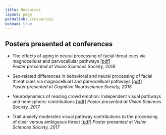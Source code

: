 ```yaml
---
title: Resources
layout: page
permalink: /resources/
nohead: true
---
```


## Posters presented at conferences
* The effects of aging in neural processing of facial threat cues via magnocellular and parvocellular pathways [[pdf]](/images/Im_et_al_VSS_2018.pdf)<br/>
  _Poster presented at Vision Sciences Society, 2018_

* Sex-related differences in behavioral and neural processing of facial threat cues via magnocelluarl and parvocelluarl pathways [[pdf]](/images/Im_et_al_VSS_2018b.pdf)<br/>
  _Poster presented at Cognitive Neuroscience Society, 2018_
  
* Neurodynamics of reading crowd emotion: Independent visual pathways and hemispheric contributions [[pdf]](/images/Im_et_al_VSS_2017.pdf)
  _Poster presented at Vision Sciences Society, 2017_
  
* Trait anxiety moderates visual pathway contributions to the processing of clear versus ambiguous threat [[pdf]](/images/Im_et_al_VSS_2017b.pdf)
  _Poster presented at Vision Sciences Society, 2017_
  
  
